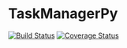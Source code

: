 # TaskManagerPy

[![Build Status](https://img.shields.io/endpoint.svg?url=https%3A%2F%2Factions-badge.atrox.dev%2FDanikDreamer%2FTaskManagerPy%2Fbadge%3Fref%3Ddevelop&style=flat)](https://actions-badge.atrox.dev/DanikDreamer/TaskManagerPy/goto?ref=develop)
[![Coverage Status](https://coveralls.io/repos/github/DanikDreamer/TaskManagerPy/badge.svg?branch=HEAD)](https://coveralls.io/github/DanikDreamer/TaskManagerPy?branch=HEAD)
